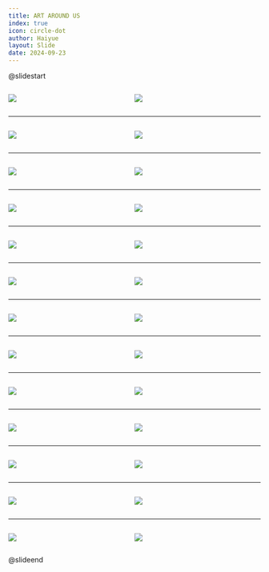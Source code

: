 ```yaml
---
title: ART AROUND US
index: true
icon: circle-dot
author: Haiyue
layout: Slide
date: 2024-09-23
---
```

 
@slidestart

<div style="display:flex">
<div style="flex:1">

![](/reading/english/Level-P/ART%20AROUND%20US/001.webp)
</div>
<div style="flex:1">

![](/reading/english/Level-P/ART%20AROUND%20US/002.webp)
</div>
</div>

---

<div style="display:flex">
<div style="flex:1">

![](/reading/english/Level-P/ART%20AROUND%20US/003.webp)
</div>
<div style="flex:1">

![](/reading/english/Level-P/ART%20AROUND%20US/004.webp)
</div>
</div>

---

<div style="display:flex">
<div style="flex:1">

![](/reading/english/Level-P/ART%20AROUND%20US/005.webp)
</div>
<div style="flex:1">

![](/reading/english/Level-P/ART%20AROUND%20US/006.webp)
</div>
</div>

---

<div style="display:flex">
<div style="flex:1">

![](/reading/english/Level-P/ART%20AROUND%20US/007.webp)
</div>
<div style="flex:1">

![](/reading/english/Level-P/ART%20AROUND%20US/008.webp)
</div>
</div>

---

<div style="display:flex">
<div style="flex:1">

![](/reading/english/Level-P/ART%20AROUND%20US/009.webp)
</div>
<div style="flex:1">

![](/reading/english/Level-P/ART%20AROUND%20US/010.webp)
</div>
</div>

---

<div style="display:flex">
<div style="flex:1">

![](/reading/english/Level-P/ART%20AROUND%20US/011.webp)
</div>
<div style="flex:1">

![](/reading/english/Level-P/ART%20AROUND%20US/012.webp)
</div>
</div>

---

<div style="display:flex">
<div style="flex:1">

![](/reading/english/Level-P/ART%20AROUND%20US/013.webp)
</div>
<div style="flex:1">

![](/reading/english/Level-P/ART%20AROUND%20US/014.webp)
</div>
</div>

---

<div style="display:flex">
<div style="flex:1">

![](/reading/english/Level-P/ART%20AROUND%20US/015.webp)
</div>
<div style="flex:1">

![](/reading/english/Level-P/ART%20AROUND%20US/016.webp)
</div>
</div>

---

<div style="display:flex">
<div style="flex:1">

![](/reading/english/Level-P/ART%20AROUND%20US/017.webp)
</div>
<div style="flex:1">

![](/reading/english/Level-P/ART%20AROUND%20US/018.webp)
</div>
</div>

---

<div style="display:flex">
<div style="flex:1">

![](/reading/english/Level-P/ART%20AROUND%20US/019.webp)
</div>
<div style="flex:1">

![](/reading/english/Level-P/ART%20AROUND%20US/020.webp)
</div>
</div>

---

<div style="display:flex">
<div style="flex:1">

![](/reading/english/Level-P/ART%20AROUND%20US/021.webp)
</div>
<div style="flex:1">

![](/reading/english/Level-P/ART%20AROUND%20US/022.webp)
</div>
</div>

---

<div style="display:flex">
<div style="flex:1">

![](/reading/english/Level-P/ART%20AROUND%20US/023.webp)
</div>
<div style="flex:1">

![](/reading/english/Level-P/ART%20AROUND%20US/024.webp)
</div>
</div>

---

<div style="display:flex">
<div style="flex:1">

![](/reading/english/Level-P/ART%20AROUND%20US/025.webp)
</div>
<div style="flex:1">

![](/reading/english/Level-P/ART%20AROUND%20US/026.webp)
</div>
</div>

@slideend